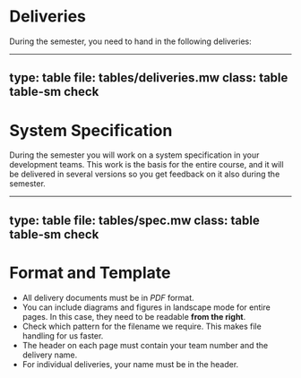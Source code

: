 # Deliveries

During the semester, you need to hand in the following deliveries: 

---
type: table
file: tables/deliveries.mw
class: table table-sm check
---


# System Specification

During the semester you will work on a system specification in your development teams. 
This work is the basis for the entire course, and it will be delivered in several versions so you get feedback on it also during the semester.

---
type: table
file: tables/spec.mw
class: table table-sm check
---


# Format and Template 


- All delivery documents must be in *PDF* format. 
- You can include diagrams and figures in landscape mode for entire pages. In this case, they need to be readable **from the right**. 
- Check which pattern for the filename we require. This makes file handling for us faster.
- The header on each page must contain your team number and the delivery name.
- For individual deliveries, your name must be in the header.
  